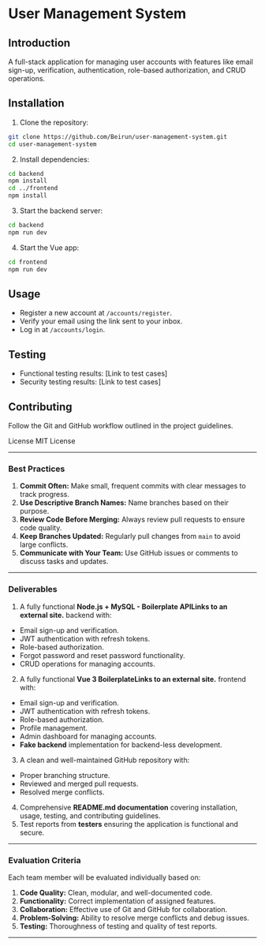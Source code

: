 # User Management System
## Introduction
A full-stack application for managing user accounts with features like email sign-up, verification, authentication, role-based authorization, and CRUD operations.
## Installation
1. Clone the repository:
```bash
git clone https://github.com/Beirun/user-management-system.git
cd user-management-system
```

2. Install dependencies:
```bash
cd backend
npm install
cd ../frontend
npm install
```

3. Start the backend server:
```bash
cd backend
npm run dev
```
4. Start the Vue app:
```bash
cd frontend
npm run dev
```
## Usage
- Register a new account at `/accounts/register`.
- Verify your email using the link sent to your inbox.
- Log in at `/accounts/login`.

## Testing
- Functional testing results: [Link to test cases]
- Security testing results: [Link to test cases]

## Contributing
Follow the Git and GitHub workflow outlined in the project guidelines.

License
MIT License

---
### **Best Practices**
1. **Commit Often:** Make small, frequent commits with clear messages to track progress.
2. **Use Descriptive Branch Names:** Name branches based on their purpose.
3. **Review Code Before Merging:** Always review pull requests to ensure code quality.
4. **Keep Branches Updated:** Regularly pull changes from `main` to avoid large conflicts.
5. **Communicate with Your Team:** Use GitHub issues or comments to discuss tasks and updates.
---
### **Deliverables**
1. A fully functional **Node.js + MySQL - Boilerplate APILinks to an external site.** backend with:
- Email sign-up and verification.
- JWT authentication with refresh tokens.
- Role-based authorization.
- Forgot password and reset password functionality.
- CRUD operations for managing accounts.
2. A fully functional **Vue 3 BoilerplateLinks to an external site.** frontend with:
- Email sign-up and verification.
- JWT authentication with refresh tokens.
- Role-based authorization.
- Profile management.
- Admin dashboard for managing accounts.
- **Fake backend** implementation for backend-less development.
3. A clean and well-maintained GitHub repository with:
- Proper branching structure.
- Reviewed and merged pull requests.
- Resolved merge conflicts.
4. Comprehensive **README.md documentation** covering installation, usage, testing, and contributing guidelines.
5. Test reports from **testers** ensuring the application is functional and secure.
---
### **Evaluation Criteria**
Each team member will be evaluated individually based on:
1. **Code Quality:** Clean, modular, and well-documented code.
2. **Functionality:** Correct implementation of assigned features.
3. **Collaboration:** Effective use of Git and GitHub for collaboration.
4. **Problem-Solving:** Ability to resolve merge conflicts and debug issues.
5. **Testing:** Thoroughness of testing and quality of test reports.
---